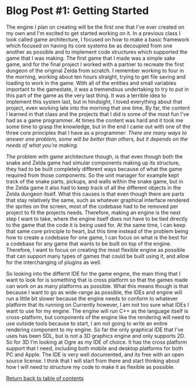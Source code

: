 # Blog Post #1: Getting Started

The engine I plan on creating will be the first one that I've ever created on my own and I'm excited to get started working on it. In a previous class I took called game architecture, I focused on how to make a basic framework which focused on having its core systems be as decoupled from one another as possible and to implement code structures which supported the game that I was making. The first game that I made was a simple sake game, and for the final project I worked with a partner to recreate the first dungeon of the original Zelda from scratch. I remember working to four in the morning, working about ten hours straight, trying to get file saving and loading to work in the game. With all of the entities and small variables important to the gamestate, it was a tremendous undertaking to try to put in this part of the game as the very last thing. It was a terrible idea to implement this system last, but in hindsight, I loved everything about that project, even working late into the morning that one time. By far, the content I learned in that class and the projects that I did is some of the most fun I've had as a game programmer. At times the content was hard and it took me some time to grasp the knowledge, but in the end I came out with one of the three core principles that I have as a programmer: _There are many ways to answer one problem, some will be better than others, but it depends on the needs of what you're making._

The problem with game architecture though, is that even though both the snake and Zelda game had simular components making up its structure, they had to be built completely different ways because of what the game required from those components. So the unit manager for example kept track of the snake parts, pickups, and walls within the snake game, but in the Zelda game it also had to keep track of all the different objects in the Zelda dungeon itself. What this causes is that even though there are parts that stay relatively the same, such as whatever graphical interface rendered the sprites on the screen, most of the codebase had to be removed per project to fit the projects needs. Therefore, making an engine is the next step I want to take, where the engine itself does not have to be tied directly to the game that the code it is being used for. At the same time, I can keep that same core principle to heart, but this time instead of the problem being how to create a codebase for one game, I can focus on what is the best for a codebase for any game that wants to be built on top of the engine. Therefore, I want to focus on creating the most flexible engine as possible that can support many types of games that could be built using it, and allow for the interchanging of plugins as well.

So looking into the differnt IDE for the game engine, the main thing that I want to look for is something that is cross platform so that the games made can work on as many platforms as possible. What this means though is that because I want to go as wide-range as possible, the IDEs and engine will run a little bit slower because the engine needs to conform to whatever platform that its running on Currently however, I am not too sure what IDEs I want to use for my engine. The engine will run C++ as the language itself is cross-platform, but components of the engine like the rendering will need to use outside tools because to start, I am not going to write an entire rendering component to my engine. So far the only graphical IDE that I've uses has been SDL, but is not a 3D graphics engine and only supports 2D. So for 3D I'm looking at Ogre as my IDE of choice. It has the cross platform support that I need, including both mobile and desktop platforms for both PC and Apple. The IDE is very well documented, and its free with an open source license. I think that I will start from there and start thinking about how I will need to structure my code to make it as flexible as possible.

[Return back to table of contents](https://telden.github.io/GameEngine)
